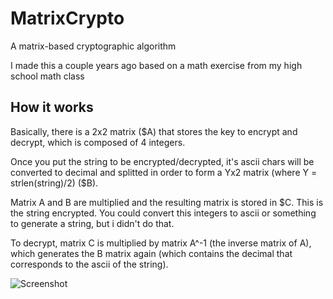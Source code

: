 # MatrixCrypto
A matrix-based cryptographic algorithm

I made this a couple years ago based on a math exercise from my high school math class

## How it works

Basically, there is a 2x2 matrix ($A) that stores the key to encrypt and decrypt, which is composed of 4 integers.

Once you put the string to be encrypted/decrypted, it's ascii chars will be converted to decimal and splitted in order to form a Yx2 matrix (where Y = strlen(string)/2) ($B).

Matrix A and B are multiplied and the resulting matrix is stored in $C. This is the string encrypted. You could convert this integers to ascii or something to generate a string, but i didn't do that.

To decrypt, matrix C is multiplied by matrix A^-1 (the inverse matrix of A), which generates the B matrix again (which contains the decimal that corresponds to the ascii of the string).

![Screenshot](https://i.imgur.com/7iPiAcx.png)
